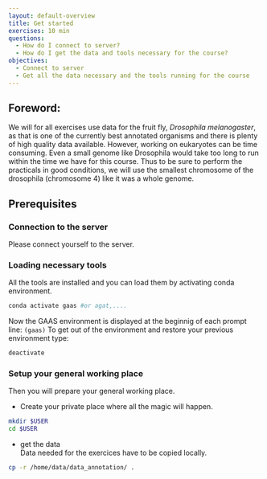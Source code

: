 ```yaml
---
layout: default-overview
title: Get started
exercises: 10 min
questions:
  - How do I connect to server?
  - How do I get the data and tools necessary for the course?
objectives:
  - Connect to server
  - Get all the data necessary and the tools running for the course
---
```


## Foreword:

We will for all exercises use data for the fruit fly, *Drosophila melanogaster*, as that is one of the currently best annotated organisms and there is plenty of high quality data available. However, working on eukaryotes can be time consuming. Even a small genome like Drosophila would take too long to run within the time we have for this course. Thus to be sure to perform the practicals in good conditions, we will use the smallest chromosome of the drosophila (chromosome 4) like it was a whole genome.

## Prerequisites

### Connection to the server 
Please connect yourself to the server.

### Loading necessary tools  
All the tools are installed and you can load them by activating conda environment.

  ```bash
  conda activate gaas #or agat,....
  ```

   Now the GAAS environment is displayed at the beginnig of each prompt line: `(gaas)`
   To get out of the environment and restore your previous environment type:

  ```bash
  deactivate
  ```

### Setup your general working place    
Then you will prepare your general working place.  

   * Create your private place where all the magic will happen.  

   ```bash
   mkdir $USER
   cd $USER
   ```

   * get the data  
   Data needed for the exercices have to be copied locally.  

   ```bash
   cp -r /home/data/data_annotation/ .
   ```
